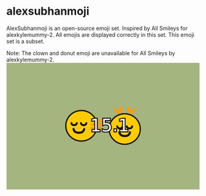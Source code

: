 # alexsubhanmoji
AlexSubhanmoji is an open-source emoji set.
Inspired by All Smileys for alexkylemummy-2.
All emojis are displayed correctly in this set.
This emoji set is a subset.

Note: The clown and donut emoji are unavailable for All Smileys by alexkylemummy-2.
![Emoji 15.1](https://raw.githubusercontent.com/KyleSubhan/alexsubhanmoji/main/images/emoji%2015.1.jpg)
